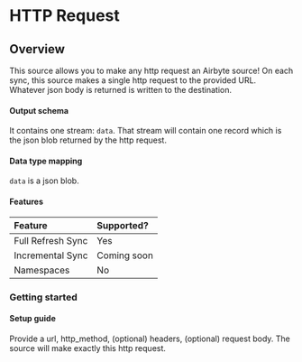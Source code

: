 # HTTP Request

## Overview

This source allows you to make any http request an Airbyte source! On each sync, this source makes a single http request to the provided URL. Whatever json body is returned is written to the destination.

#### Output schema

It contains one stream: `data`. That stream will contain one record which is the json blob returned by the http request.

#### Data type mapping

`data` is a json blob.

#### Features

| Feature | Supported? |
| :--- | :--- |
| Full Refresh Sync | Yes |
| Incremental Sync | Coming soon |
| Namespaces | No |

### Getting started

#### Setup guide

Provide a url, http\_method, \(optional\) headers, \(optional\) request body. The source will make exactly this http request.

